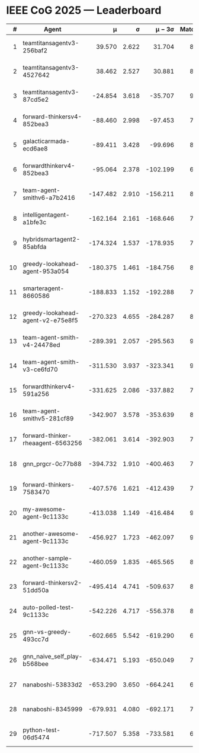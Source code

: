 # IEEE CoG 2025 — Leaderboard

| # | Agent | μ | σ | μ − 3σ | Matches | Updated |
|---:|---|---:|---:|---:|---:|---|
| 1 | teamtitansagentv3-256baf2 | 39.570 | 2.622 | 31.704 | 8860 | 2025-08-20 12:29 |
| 2 | teamtitansagentv3-4527642 | 38.462 | 2.527 | 30.881 | 8214 | 2025-08-20 12:29 |
| 3 | teamtitansagentv3-87cd5e2 | -24.854 | 3.618 | -35.707 | 9166 | 2025-08-20 12:29 |
| 4 | forward-thinkersv4-852bea3 | -88.460 | 2.998 | -97.453 | 7277 | 2025-08-20 12:29 |
| 5 | galacticarmada-ecd6ae8 | -89.411 | 3.428 | -99.696 | 8500 | 2025-08-20 12:29 |
| 6 | forwardthinkerv4-852bea3 | -95.064 | 2.378 | -102.199 | 6938 | 2025-08-20 12:29 |
| 7 | team-agent-smithv6-a7b2416 | -147.482 | 2.910 | -156.211 | 8380 | 2025-08-20 12:29 |
| 8 | intelligentagent-a1bfe3c | -162.164 | 2.161 | -168.646 | 7134 | 2025-08-20 12:29 |
| 9 | hybridsmartagent2-85abfda | -174.324 | 1.537 | -178.935 | 7884 | 2025-08-20 12:29 |
| 10 | greedy-lookahead-agent-953a054 | -180.375 | 1.461 | -184.756 | 8364 | 2025-08-20 12:29 |
| 11 | smarteragent-8660586 | -188.833 | 1.152 | -192.288 | 7377 | 2025-08-20 12:29 |
| 12 | greedy-lookahead-agent-v2-e75e8f5 | -270.323 | 4.655 | -284.287 | 8364 | 2025-08-20 12:29 |
| 13 | team-agent-smith-v4-24478ed | -289.391 | 2.057 | -295.563 | 9182 | 2025-08-20 12:29 |
| 14 | team-agent-smith-v3-ce6fd70 | -311.530 | 3.937 | -323.341 | 9262 | 2025-08-20 12:29 |
| 15 | forwardthinkerv4-591a256 | -331.625 | 2.086 | -337.882 | 7408 | 2025-08-20 12:29 |
| 16 | team-agent-smithv5-281cf89 | -342.907 | 3.578 | -353.639 | 8840 | 2025-08-20 12:29 |
| 17 | forward-thinker-rheaagent-6563256 | -382.061 | 3.614 | -392.903 | 7942 | 2025-08-20 12:29 |
| 18 | gnn_prgcr-0c77b88 | -394.732 | 1.910 | -400.463 | 7890 | 2025-08-20 12:29 |
| 19 | forward-thinkers-7583470 | -407.576 | 1.621 | -412.439 | 7920 | 2025-08-20 12:29 |
| 20 | my-awesome-agent-9c1133c | -413.038 | 1.149 | -416.484 | 9000 | 2025-08-20 12:29 |
| 21 | another-awesome-agent-9c1133c | -456.927 | 1.723 | -462.097 | 9260 | 2025-08-20 12:29 |
| 22 | another-sample-agent-9c1133c | -460.059 | 1.835 | -465.565 | 8260 | 2025-08-20 12:29 |
| 23 | forward-thinkersv2-51dd50a | -495.414 | 4.741 | -509.637 | 8782 | 2025-08-20 12:29 |
| 24 | auto-polled-test-9c1133c | -542.226 | 4.717 | -556.378 | 8200 | 2025-08-20 12:29 |
| 25 | gnn-vs-greedy-493cc7d | -602.665 | 5.542 | -619.290 | 6840 | 2025-08-20 12:29 |
| 26 | gnn_naive_self_play-b568bee | -634.471 | 5.193 | -650.049 | 7120 | 2025-08-20 12:29 |
| 27 | nanaboshi-53833d2 | -653.290 | 3.650 | -664.241 | 6560 | 2025-08-20 12:29 |
| 28 | nanaboshi-8345999 | -679.931 | 4.080 | -692.171 | 7220 | 2025-08-20 12:29 |
| 29 | python-test-06d5474 | -717.507 | 5.358 | -733.581 | 6970 | 2025-08-20 12:29 |
